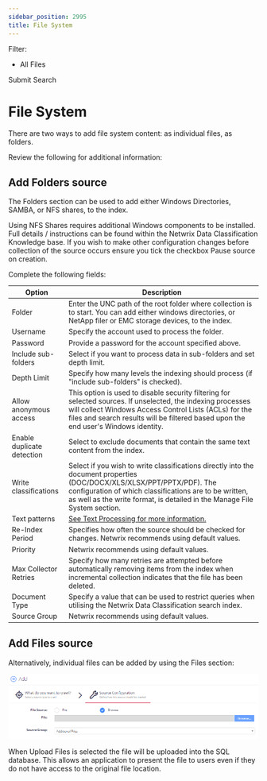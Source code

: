 ```yaml
---
sidebar_position: 2995
title: File System
---
```


Filter: 

* All Files

Submit Search

# File System

There are two ways to add file system content: as individual files, as folders.

Review the following for additional information:

## Add Folders source

The Folders section can be used to add either Windows Directories, SAMBA, or NFS shares, to the index.

Using NFS Shares requires additional Windows components to be installed. Full details / instructions can be found within the Netwrix Data Classification Knowledge base. If you wish to make other configuration changes before collection of the source occurs ensure you tick the checkbox Pause source on creation.

Complete the following fields:

| Option | Description |
| --- | --- |
| Folder | Enter the UNC path of the root folder where collection is to start. You can add either windows directories, or NetApp filer or EMC storage devices, to the index. |
| Username | Specify the account used to process the folder. |
| Password | Provide a password for the account specified above. |
| Include sub-folders | Select if you want to process data in sub-folders and set depth limit. |
| Depth Limit | Specify how many levels the indexing should process (if "include sub-folders" is checked). |
| Allow anonymous access | This option is used to disable security filtering for selected sources. If unselected, the indexing processes will collect Windows Access Control Lists (ACLs) for the files and search results will be filtered based upon the end user's Windows identity. |
| Enable duplicate detection | Select to exclude documents that contain the same text content from the index. |
| Write classifications | Select if you wish to write classifications directly into the document properties (DOC/DOCX/XLS/XLSX/PPT/PPTX/PDF).  The configuration of which classifications are to be written, as well as the write format, is detailed in the Manage File System section. |
| Text patterns | [See Text Processing for more information.](../../../Configuration/TextHandling) |
| Re-Index Period | Specifies how often the source should be checked for changes. Netwrix recommends using default values. |
| Priority | Netwrix recommends using default values. |
| Max Collector Retries | Specify how many retries are attempted before automatically removing items from the index when incremental collection indicates that the file has been deleted. |
| Document Type | Specify a value that can be used to restrict queries when utilising the Netwrix Data Classification search index. |
| Source Group | Netwrix recommends using default values. |

## Add Files source

Alternatively, individual files can be added by using the Files section:

![](../../../../../../../static/images/DataClassification_5.7/Content/Resources/Images/addfile.png)

When Upload Files is selected the file will be uploaded into the SQL database. This allows an application to present the file to users even if they do not have access to the original file location.